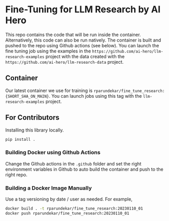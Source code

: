 # Fine-Tuning for LLM Research by AI Hero

This repo contains the code that will be run inside the container. Alternatively, this code can also be run natively. The container is built and pushed to the repo using Github actions (see below). You can launch the fine tuning job using the examples in the `https://github.com/ai-hero/llm-research-examples` project with the data created with the `https://github.com/ai-hero/llm-research-data` project.

## Container
Our latest container we use for training is `rparundekar/fine_tune_research:{SHORT_SHA_ON_MAIN}`. You can launch jobs using this tag with the `llm-research-examples` project.

## For Contributors
Installing this library locally.

```sh
pip install .
```

### Building Docker using Github Actions
Change the Github actions in the `.github` folder and set the right environment variables in Github to auto build the container and push to the right repo.

### Building a Docker Image Manually
Use a tag versioning by date / user as needed. For example,
```sh
docker build . -t rparundekar/fine_tune_research:20230110_01
docker push rparundekar/fine_tune_research:20230110_01
```
